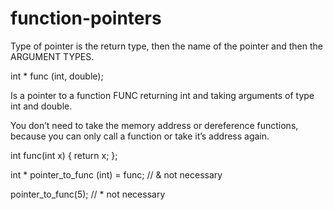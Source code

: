# function-pointers

Type of pointer is the return type, then the name of the pointer and
then the ARGUMENT TYPES.

int * func (int, double);

Is a pointer to a function FUNC returning int and taking arguments of
type int and double.

You don’t need to take the memory address or dereference functions,
because you can only call a function or take it’s address again.

int func(int x) { return x; };

int * pointer_to_func (int) = func; // & not necessary

pointer_to_func(5); // * not necessary


